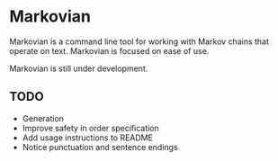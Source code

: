 # Markovian
Markovian is a command line tool for working with Markov chains that operate on
text. Markovian is focused on ease of use.

Markovian is still under development.

## TODO
- Generation
- Improve safety in order specification
- Add usage instructions to README
- Notice punctuation and sentence endings
